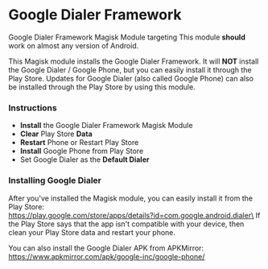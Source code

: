 # Google Dialer Framework
Google Dialer Framework Magisk Module targeting
This module __should__ work on almost any version of Android.

This Magisk module installs the Google Dialer Framework.
It will __NOT__ install the Google Dialer / Google Phone, but you can easily install it through the Play Store.
Updates for Google Dialer (also called Google Phone) can also be installed through the Play Store by using this module.

### Instructions
* __Install__ the Google Dialer Framework Magisk Module
* __Clear__ Play Store __Data__
* __Restart__ Phone or Restart Play Store
* __Install__ Google Phone from Play Store
* Set Google Dialer as the __Default Dialer__


### Installing Google Dialer
After you've installed the Magisk module, you can easily install it from the Play Store: \
https://play.google.com/store/apps/details?id=com.google.android.dialer\
If the Play Store says that the app isn't compatible with your device, then clean your Play Store data and restart your phone.

You can also install the Google Dialer APK from APKMirror: https://www.apkmirror.com/apk/google-inc/google-phone/
